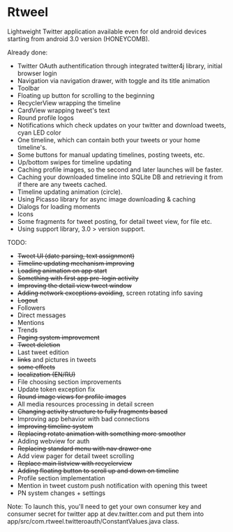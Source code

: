 Rtweel
======
Lightweight Twitter application available even for old android devices starting from android 3.0 version (HONEYCOMB). 

Already done:
- Twitter OAuth authentification through integrated twitter4j library, initial browser login
- Navigation via navigation drawer, with toggle and its title animation
- Toolbar 
- Floating up button for scrolling to the beginning
- RecyclerView wrapping the timeline
- CardView wrapping tweet's text
- Round profile logos
- Notifications which check updates on your twitter and download tweets, cyan LED color
- One timeline, which can contain both your tweets or your home timeline's. 
- Some buttons for manual updating timelines, posting tweets, etc.
- Up/bottom swipes for timeline updating
- Caching profile images, so the second and later launches will be faster.
- Caching your downloaded timeline into SQLite DB and retrieving it from if there are any tweets cached.
- Timeline updating animation (circle).
- Using Picasso library for async image downloading & caching
- Dialogs for loading moments
- Icons
- Some fragments for tweet posting, for detail tweet view, for file etc.
- Using support library, 3.0 > version support.

TODO:
- ~~Tweet UI (date parsing, text assignment)~~
- ~~Timeline updating mechanism improving~~
- ~~Loading animation on app start~~
- ~~Something with first app pre-login activity~~
- ~~Improving the detail view tweet window~~
- ~~Adding network exceptions avoiding~~, screen rotating info saving
- ~~Logout~~
- Followers
- Direct messages
- Mentions
- Trends
- ~~Paging system improvement~~
- ~~Tweet deletion~~
- Last tweet edition
- ~~links~~ and pictures in tweets
- ~~some effects~~
- ~~localization (EN/RU)~~
- File choosing section improvements
- Update token exception fix
- ~~Round image views for profile images~~
- All media resources processing in detail screen
- ~~Changing activity structure to fully fragments based~~
- Improving app behavior with bad connections
- ~~Improving timeline system~~
- ~~Replacing rotate animation with something more smoother~~
- Adding webview for auth
- ~~Replacing standard menu with nav drawer one~~
- Add view pager for detail tweet scrolling
- ~~Replace main listview with recyclerview~~
- ~~Adding floating button to scroll up and down on timeline~~
- Profile section implementation
- Mention in tweet custom push notification with opening this tweet
- PN system changes + settings


Note: To launch this, you'll need to get your own consumer key and consumer secret for twitter app at dev.twitter.com and put them into app/src/com.rtweel.twitteroauth/ConstantValues.java class.

